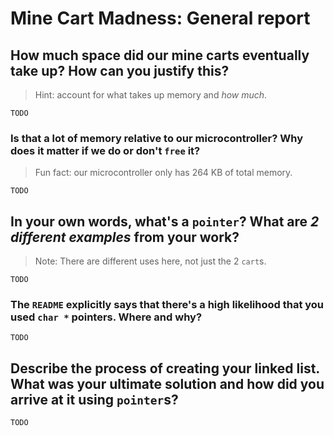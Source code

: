 # Mine Cart Madness: General report

## How much space did our mine carts eventually take up? How can you justify this?

> Hint: account for what takes up memory and _how much_.

`TODO`

### Is that a lot of memory relative to our microcontroller? Why does it matter if we do or don't `free` it?

> Fun fact: our microcontroller only has 264 KB of total memory.

`TODO`

## In your own words, what's a `pointer`? What are _2 different examples_ from your work?

> Note: There are different uses here, not just the 2 `cart`s.

`TODO`

### The `README` explicitly says that there's a high likelihood that you used `char *` pointers. Where and why?

`TODO`

## Describe the process of creating your linked list. What was your ultimate solution and how did you arrive at it using `pointer`s?

`TODO`